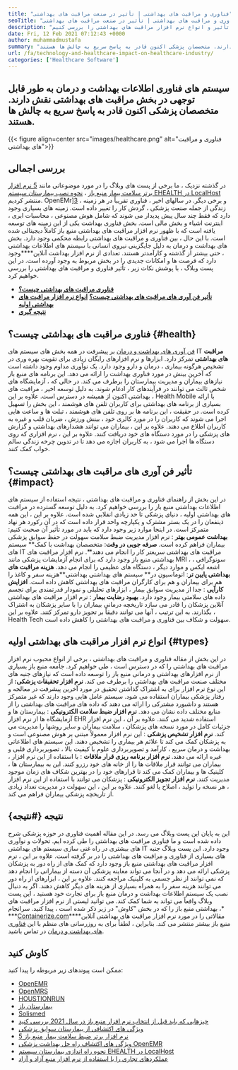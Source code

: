 ```yaml
---
title: "فناوری و مراقبت های بهداشتی | تأثیر در صنعت مراقبت های بهداشتی" 
seoTitle: "فناوری و مراقبت های بهداشتی | تأثیر در صنعت مراقبت های بهداشتی" 
description: "ترکیبی از فناوری و مراقبت های بهداشتی در بخش پزشکی متحول شده است. بیایید تأثیر و انواع نرم افزار مراقبت های بهداشتی را بررسی کنیم." 
date: Fri, 12 Feb 2021 07:12:43 +0000
author: muhammadmustafa
summary: "سیستم های فناوری اطلاعات بهداشت و درمان به طور قابل توجهی در بخش مراقبت های بهداشتی نقش دارند. متخصصان پزشکی اکنون قادر به پاسخ سریع به چالش ها هستند." 
url: /fa/technology-and-healthcare-impact-on-healthcare-industry/
categories: ['Healthcare Software']
---
```


## سیستم های فناوری اطلاعات بهداشت و درمان به طور قابل توجهی در بخش مراقبت های بهداشتی نقش دارند. متخصصان پزشکی اکنون قادر به پاسخ سریع به چالش ها هستند.

{{< figure align=center src="images/healthcare.png" alt="فناوری و مراقبت های بهداشتی">}}


## بررسی اجمالی
در گذشته نزدیک ، ما برخی از پست های وبلاگ را در مورد موضوعاتی مانند [5 نرم افزار برتر سلامت بیمار منبع باز][1] ، [نحوه نصب بیمارستان سیستم EHEALTH در LocalHost][2] منتشر کردیم. OpenEMr][3] ، و برخی دیگر. در سالهای اخیر ، فناوری تقریباً در هر زمینه زندگی از جمله صنعت پزشکی ، گردش کار را تغییر داده است. زمینه های بسیاری وجود دارد که فقط چند سال پیش پدیدار می شوند که شامل هوش مصنوعی ، محاسبات ابری ، اینترنت اشیاء و بخش مالی است. بخش فناوری بهداشت یکی از این زمینه های توسعه یافته است که با ظهور نرم افزار مراقبت های بهداشتی منبع باز کاملاً دیجیتالی شده است. با این حال ، بین فناوری و مراقبت های بهداشتی رابطه محکمی وجود دارد.
بخش های بهداشت و درمان به دلیل جایگزینی نیروی انسانی با سیستم های اطلاعات بهداشتی ، حتی بیشتر از گذشته و کارآمدتر هستند. تعدادی از نرم افزار بهداشت آنلاین****وجود دارد که فرصت ها و امکانات جدیدی را در بخش مربوط به وجود آورده است. در این پست وبلاگ ، با پوشش نکات زیر ، تأثیر فناوری و مراقبت های بهداشتی را بررسی خواهیم کرد.
* **[فناوری مراقبت های بهداشتی چیست؟][4]** 
* **[تأثیر فن آوری های مراقبت های بهداشتی چیست؟][5]** 
**[انواع نرم افزار مراقبت های بهداشتی اولیه][6]**
* **[نتیجه گیری][7]** 

## فناوری مراقبت های بهداشتی چیست؟ {#health}

[فن آوری های بهداشت و درمان][8] بر پیشرفت در همه بخش های سیستم های IT **مراقبت های بهداشتی** تمرکز دارد. ابزارها و نرم افزارهای رایگان زیادی برای تقویت بهره وری در تشخیص هرگونه بیماری ، درمان و دارو وجود دارد. یک نوآوری مداوم وجود داشته است که آخرین بینش در مورد فناوری بهداشت را ارائه می دهد. این برنامه های منبع باز نیازهای بیماران و مدیریت بیمارستان را برطرف می کند. در حالی که ، آزمایشگاه های شخص ثالث می توانند در فرآیندهای کار ادغام شوند. به دلیل توسعه اخیر ، مراقبت های بهداشتی اکنون از همیشه در دسترس است. علاوه بر این ، Health Mobile با ارائه بسیاری از برنامه های بهداشتی برای کاربران تلفن های هوشمند ، این بخش را تسهیل کرده است. در حقیقت ، این برنامه ها بر روی تلفن های هوشمند ، تبلت ها و ساعت هایی اجرا می شوند که کاربران را در مورد کالری خود ، بینش ورزش ، ضربان قلب و غیره به کاربران اطلاع می دهند. علاوه بر این ، بیماران می توانند هشدارهای بهداشتی و گزارش های پزشکی را در مورد دستگاه های خود دریافت کنند. علاوه بر این ، نرم افزاری که روی دستگاه ها اجرا می شود ، به کاربران اجازه می دهد تا در تدوین چرخه زندگی سالم خواب کمک کنند.

## تأثیر فن آوری های مراقبت های بهداشتی چیست؟ {#impact}

در این بخش از راهنمای فناوری و مراقبت های بهداشتی ، نتیجه استفاده از سیستم های اطلاعات بهداشتی منبع باز را بررسی خواهیم کرد. به دلیل توسعه گسترده در مراقبت های بهداشتی اولیه ، دنیای پزشکی تا حد زیادی انقلابی شده است. علاوه بر این ، این همه ذینفعان را در یک بستر مشترک و یکپارچه واحد قرار داده است که در آن رکورد هر نهاد متمرکز است. در اینجا موارد زیر وجود دارد که باید در مورد تأثیر آن صحبت کنیم:
**بهداشت عمومی بهتر** : نرم افزار مدیریت ضبط سلامت سهولت در حفظ سوابق پزشکی بیماران فراهم کرده است.
**صرفه جویی در وقت**: متخصصان بهداشت با کمک** سیستم های IT مراقبت های بهداشتی سریعتر کار را انجام می دهند**. نرم افزار مراقبت های بهداشتی منبع باز وجود دارد که برای انجام آزمایشات پزشکی مانند MRI ، سونوگرافی ، اشعه ایکس و موارد دیگر ، دستگاه های عظیمی را انجام می دهد.
**هزینه مراقبت های بهداشتی پایین تر**: اتوماسیون در** سیستم های بهداشتی بهداشتی**هزینه سفر و کاغذ را هم برای بیماران و هم برای کارگران مراقبت های بهداشتی کاهش داده است.
**افزایش کارآیی** : جدا از مدیریت سوابق بیمار ، ابزارهای تحلیلی و نمودار قدرتمندی برای تجسم داده های سلامتی بیمار وجود دارد.
**بهبود رضایت بیمار** : نرم افزار مراقبت های بهداشتی آنلاین پزشکان را قادر می سازد تاریخچه درمانی بیماران را با سایر پزشکان به اشتراک بگذارند. به این ترتیب ، آنها می توانند دقیقاً بر تجویز دارو تمرکز کنند. علاوه بر این ، Health Tech سهولت و شکاف بین فناوری و مراقبت های بهداشتی را کاهش داده است.

## انواع نرم افزار مراقبت های بهداشتی اولیه {#types}

در این بخش از مقاله فناوری و مراقبت های بهداشتی ، برخی از انواع محبوب نرم افزار مراقبت های بهداشتی را که در دسترس است ، طی خواهیم کرد. جامعه منبع باز بسیاری از نرم افزارهای بهداشتی و درمانی منبع باز را توسعه داده است که نیازهای جنبه های مختلف صنعت مراقبت های بهداشتی را برطرف می کند.
**نرم افزار تحقیقات پزشکی:**  از این نوع نرم افزار برای به اشتراک گذاشتن تحقیق در مورد آخرین پیشرفت در معالجه و رفتار پزشکی بیماران استفاده می شود. سیستم عامل هایی وجود دارند که غیر متمرکز هستند و داشبورد مشترکی را ارائه می دهند که داده های مراقبت های بهداشتی را از منابع مختلف داده نشان می دهد.
**نرم افزار ضبط سلامت الکترونیکی** : بیمارستان ها و آزمایشگاه ها از نرم افزار EHR استفاده شدید می کنند. علاوه بر آن ، این نرم افزار جزئیات کامل در مورد نسخه های پزشکان ، سلامت بیماران و سایر روشها را مدیریت می کند.
**نرم افزار تشخیص پزشکی** : این نرم افزار معمولاً مبتنی بر هوش مصنوعی است و به پزشکان کمک می کند تا علائم هر بیماری را تشخیص دهند. این سیستم های اطلاعاتی بهداشت و درمان سریع ، کارآمد و تصویربرداری علوم با کیفیت بالا ، تصویربرداری قلبی و غیره ارائه می دهند.
**نرم افزار برنامه ریزی قرار ملاقات** : با استفاده از این نرم افزار ، بیماران می توانند قرار ملاقات ها را از خانه های خود رزرو کنند. این به بیمارستان ها ، کلینیک ها و بیماران کمک می کند تا قرارهای خود را در بهترین شکاف های زمان موجود مدیریت کنند.
**نرم افزار تجویز الکترونیکی** : پزشکان می توانند با استفاده از این نرم افزار ، هر نسخه را تولید ، اصلاح یا لغو کنند. علاوه بر این ، این سهولت در مدیریت تعداد زیادی از تاریخچه پزشکی بیماران فراهم می کند.

## نتیجه {#نتیجه}

این به پایان این پست وبلاگ می رسد. در این مقاله اهمیت فناوری در حوزه پزشکی شرح داده شده است و ما فناوری مراقبت های بهداشتی را طی کرده ایم. تحولات و نوآوری های بیشتری در راه غنی سازی سیستم های بهداشتی IT وجود دارد. این پست وبلاگ جنبه های بسیاری از فناوری و مراقبت های بهداشتی را در بر گرفته است. علاوه بر این ، نرم افزار مراقبت های بهداشتی منبع باز وجود دارد که کمک های از راه دور به پزشکان پزشکی ارائه می دهد و در آنجا می تواند معاینه پزشکی آن دسته از بیمارانی را انجام دهد که نمی توانند از نظر جسمی به کلینیک مراجعه کنند. علاوه بر این ، ابزارهای از راه دور می توانند هزینه سفر را به همراه بسیاری از هزینه های دیگر کاهش دهند. اگر به دنبال نصب یک سیستم اطلاعات بهداشت و درمان منبع باز برای تجارت خود هستید ، این پست وبلاگ واقعاً می تواند به شما کمک کند. می توانید لیستی از نرم افزار مراقبت های بهداشتی منبع باز را که در بخش "کاوش" در زیر ذکر شده است ، پیدا کنید.
سرانجام ،* ***[Containerize.com][9]****مقالاتی را در مورد نرم افزار مراقبت های بهداشتی آنلاین منبع باز بیشتر منتشر می کند. بنابراین ، لطفاً برای به روزرسانی های منظم با این [فناوری های بهداشت و درمان][8] در تماس باشید.

## کاوش کنید
ممکن است پیوندهای زیر مربوطه را پیدا کنید:
  * [OpenEMR][10]
  * [OpenMRS][11]
  * [HOUSTIONRUN][12]
  * [بیمارستان باز][13]
  * [Solismed][14]
  * [چیزهایی که باید قبل از انتخاب نرم افزار منبع باز در سال 2021 بررسی کنید][15]
  * [ویژگی های اکتشافی از بیمارستان سوابق پزشکی][16]
  * [5 نرم افزار برتر ضبط سلامت بیمار منبع باز][1]
  * [ویژگی های اکتشاف راه حل بهداشت پزشکی OpenEMR][3]
  * [نحوه راه اندازی بیمارستان سیستم EHEALTH در LocalHost][17]
  * [عملکردهای تجاری را با استفاده از نرم افزار منبع آزاد و آزاد][18]



[1]: https://blog.containerize.com/2021/03/05/top-5-open-source-patient-record-management-software/
[2]: https://blog.containerize.com/healthcare-software/how-to-install-hospitalrun-hospital-management-system/
[3]: https://blog.containerize.com/healthcare-software/open-source-medical-software-openemr-features/
[4]: #health
[5]: #impact
[6]: #types
[7]: #Conclusion
[8]: https://products.containerize.com/health-care-technologies
[9]: https://www.containerize.com/
[10]: https://products.containerize.com/health-care-technologies/openemr
[11]: https://products.containerize.com/health-care-technologies/openmrs
[12]: https://products.containerize.com/healthcare-technologies/hospitalrun
[13]: https://products.containerize.com/healthcare-technologies/open-hospital
[14]: https://products.containerize.com/healthcare-technologies/solismed
[15]: https://blog.containerize.com/cmdb-software/things-to-review-before-opting-open-source-software-in-2021/
[16]: https://blog.containerize.com/healthcare-software/features-exploration-of-medical-record-manager-hospitalrun/
[17]: https://blog.containerize.com/healthcare-software/how-to-install-hospitalrun-hospital-management-system/
[18]: https://blog.containerize.com/blogging/automate-business-operations-using-open-source-software/

